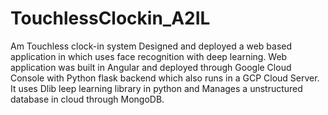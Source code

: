 # TouchlessClockin_A2IL
Am Touchless clock-in system Designed and deployed a web based application in which uses face recognition with deep learning. Web application was built in Angular and deployed through Google Cloud Console with Python flask backend which also runs in a GCP Cloud Server. It uses Dlib leep learning library in python and Manages a unstructured database in cloud through MongoDB.
